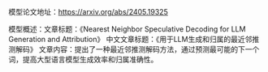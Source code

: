 模型论文地址：https://arxiv.org/abs/2405.19325

模型概述：文章标题：《Nearest Neighbor Speculative Decoding for LLM Generation and Attribution》
中文文章标题：《用于LLM生成和归属的最近邻推测解码》
文章内容：提出了一种最近邻推测解码方法，通过预测最可能的下一个词，提高大型语言模型生成效率和归属准确性。
